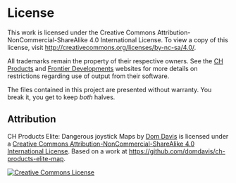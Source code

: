 # License

This work is licensed under the Creative Commons
Attribution-NonCommercial-ShareAlike 4.0 International License. To view a copy
of this license, visit http://creativecommons.org/licenses/by-nc-sa/4.0/.

All trademarks remain the property of their respective owners. See the [CH
Products][] and [Frontier Developments][] websites for more details on
restrictions regarding use of output from their software.

The files contained in this project are presented without warranty. You break
it, you get to keep _both_ halves.

[CH Products]: http://www.chproducts.com/
[Frontier Developments]: http://www.frontier.co.uk/

## Attribution

<!-- Pretty link to the license -->

CH Products Elite: Dangerous joystick Maps by <a xmlns:cc="http://creativecommons.org/ns#" href="https://twitter.com/idomdavis" property="cc:attributionName" rel="cc:attributionURL">Dom Davis</a> is licensed under a <a rel="license" href="http://creativecommons.org/licenses/by-nc-sa/4.0/">Creative Commons Attribution-NonCommercial-ShareAlike 4.0 International License</a>. Based on a work at <a xmlns:dct="http://purl.org/dc/terms/" href="https://github.com/domdavis/ch-products-elite-map" rel="dct:source">https://github.com/domdavis/ch-products-elite-map</a>.

<a rel="license" href="http://creativecommons.org/licenses/by-nc-sa/4.0/"><img alt="Creative Commons License" style="border-width:0" src="https://i.creativecommons.org/l/by-nc-sa/4.0/88x31.png" /></a>
